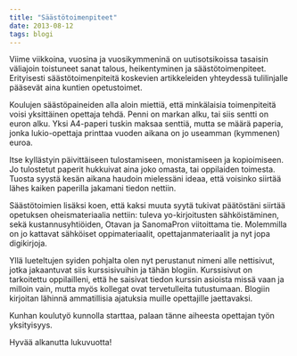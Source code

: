 ```yaml
---
title: "Säästötoimenpiteet"
date: 2013-08-12
tags: blogi
---
```


Viime viikkoina, vuosina ja vuosikymmeninä on uutisotsikoissa tasaisin väliajoin toistuneet sanat talous, heikentyminen ja säästötoimenpiteet. Erityisesti säästötoimenpiteitä koskevien artikkeleiden yhteydessä tulilinjalle pääsevät aina kuntien opetustoimet. 

Koulujen säästöpaineiden alla aloin miettiä, että minkälaisia toimenpiteitä voisi yksittäinen opettaja tehdä. Penni on markan alku, tai siis sentti on euron alku. Yksi A4-paperi tuskin maksaa senttiä, mutta se määrä paperia, jonka lukio-opettaja printtaa vuoden aikana on jo useamman (kymmenen) euroa. 

Itse kyllästyin päivittäiseen tulostamiseen, monistamiseen ja kopioimiseen. Jo tulostetut paperit hukkuivat aina joko omasta, tai oppilaiden toimesta. Tuosta syystä kesän aikana haudoin mielessäni ideaa, että voisinko siirtää lähes kaiken paperilla jakamani tiedon nettiin. 

Säästötoimien lisäksi koen, että kaksi muuta syytä tukivat päätöstäni siirtää opetuksen oheismateriaalia nettiin: tuleva yo-kirjoitusten sähköistäminen, sekä kustannusyhtiöiden, Otavan ja SanomaPron viitoittama tie. Molemmilla on jo kattavat sähköiset oppimateriaalit, opettajanmateriaalit ja nyt jopa digikirjoja. 

Yllä lueteltujen syiden pohjalta olen nyt perustanut nimeni alle nettisivut, jotka jakaantuvat siis kurssisivuihin ja tähän blogiin. Kurssisivut on tarkoitettu oppilailleni, että he saisivat tiedon kurssin asioista missä vaan ja milloin vain, mutta myös kollegat ovat tervetulleita tutustumaan. Blogiin kirjoitan lähinnä ammatillisia ajatuksia muille opettajille jaettavaksi.

Kunhan koulutyö kunnolla starttaa, palaan tänne aiheesta opettajan työn yksityisyys.

Hyvää alkanutta lukuvuotta!